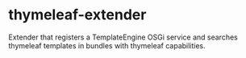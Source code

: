 thymeleaf-extender
==================

Extender that registers a TemplateEngine OSGi service and searches thymeleaf templates in bundles with thymeleaf capabilities.
